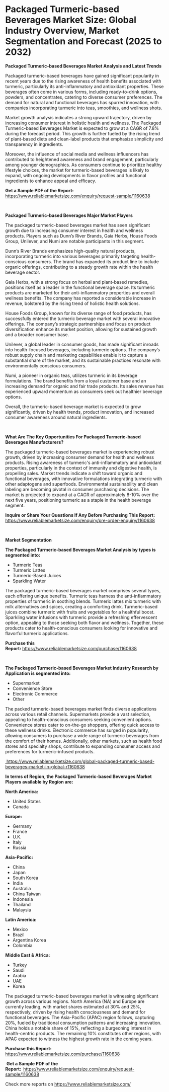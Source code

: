 <p><h1>Packaged Turmeric-based Beverages Market Size: Global Industry Overview, Market Segmentation and Forecast (2025 to 2032)</h1></p><p><strong>Packaged Turmeric-based Beverages Market Analysis and Latest Trends</strong></p>
<p><p>Packaged turmeric-based beverages have gained significant popularity in recent years due to the rising awareness of health benefits associated with turmeric, particularly its anti-inflammatory and antioxidant properties. These beverages often come in various forms, including ready-to-drink options, powders, and concentrates, catering to diverse consumer preferences. The demand for natural and functional beverages has spurred innovation, with companies incorporating turmeric into teas, smoothies, and wellness shots.</p><p>Market growth analysis indicates a strong upward trajectory, driven by increasing consumer interest in holistic health and wellness. The Packaged Turmeric-based Beverages Market is expected to grow at a CAGR of 7.8% during the forecast period. This growth is further fueled by the rising trend of plant-based diets and clean-label products that emphasize simplicity and transparency in ingredients.</p><p>Moreover, the influence of social media and wellness influencers has contributed to heightened awareness and brand engagement, particularly among younger demographics. As consumers continue to prioritize healthy lifestyle choices, the market for turmeric-based beverages is likely to expand, with ongoing developments in flavor profiles and functional ingredients to enhance appeal and efficacy.</p></p>
<p><strong>Get a Sample PDF of the Report:&nbsp;</strong> <a href="https://www.reliablemarketsize.com/enquiry/request-sample/1160638?utm_campaign=3386&utm_medium=2&utm_source=Github&utm_content=ia&utm_term=22032025&utm_id=packaged-turmeric-based-beverages">https://www.reliablemarketsize.com/enquiry/request-sample/1160638</a></p>
<p>&nbsp;</p>
<p><strong>Packaged Turmeric-based Beverages Major Market Players</strong></p>
<p><p>The packaged turmeric-based beverages market has seen significant growth due to increasing consumer interest in health and wellness products. Players such as Dunn’s River Brands, Gaia Herbs, House Foods Group, Unilever, and Numi are notable participants in this segment.</p><p>Dunn’s River Brands emphasizes high-quality natural products, incorporating turmeric into various beverages primarily targeting health-conscious consumers. The brand has expanded its product line to include organic offerings, contributing to a steady growth rate within the health beverage sector. </p><p>Gaia Herbs, with a strong focus on herbal and plant-based remedies, positions itself as a leader in the functional beverage space. Its turmeric products are marketed for their anti-inflammatory properties and overall wellness benefits. The company has reported a considerable increase in revenue, bolstered by the rising trend of holistic health solutions.</p><p>House Foods Group, known for its diverse range of food products, has successfully entered the turmeric beverage market with several innovative offerings. The company’s strategic partnerships and focus on product diversification enhance its market position, allowing for sustained growth and a broader consumer base. </p><p>Unilever, a global leader in consumer goods, has made significant inroads into health-focused beverages, including turmeric options. The company’s robust supply chain and marketing capabilities enable it to capture a substantial share of the market, and its sustainable practices resonate with environmentally conscious consumers. </p><p>Numi, a pioneer in organic teas, utilizes turmeric in its beverage formulations. The brand benefits from a loyal customer base and an increasing demand for organic and fair trade products. Its sales revenue has experienced upward momentum as consumers seek out healthier beverage options.</p><p>Overall, the turmeric-based beverage market is expected to grow significantly, driven by health trends, product innovation, and increased consumer awareness around natural ingredients.</p></p>
<p>&nbsp;</p>
<p><strong>What Are The Key Opportunities For Packaged Turmeric-based Beverages Manufacturers?</strong></p>
<p><p>The packaged turmeric-based beverages market is experiencing robust growth, driven by increasing consumer demand for health and wellness products. Rising awareness of turmeric's anti-inflammatory and antioxidant properties, particularly in the context of immunity and digestive health, is propelling sales. Market trends indicate a shift toward organic and functional beverages, with innovative formulations integrating turmeric with other adaptogens and superfoods. Environmental sustainability and clean labeling are becoming pivotal in consumer purchasing decisions. The market is projected to expand at a CAGR of approximately 8-10% over the next five years, positioning turmeric as a staple in the health beverage segment.</p></p>
<p><strong>Inquire or Share Your Questions If Any Before Purchasing This Report:</strong> <a href="https://www.reliablemarketsize.com/enquiry/pre-order-enquiry/1160638?utm_campaign=3386&utm_medium=2&utm_source=Github&utm_content=ia&utm_term=22032025&utm_id=packaged-turmeric-based-beverages">https://www.reliablemarketsize.com/enquiry/pre-order-enquiry/1160638</a></p>
<p>&nbsp;</p>
<p><strong>Market Segmentation</strong></p>
<p><strong>The Packaged Turmeric-based Beverages Market Analysis by types is segmented into:</strong></p>
<p><ul><li>Turmeric Teas</li><li>Turmeric Lattes</li><li>Turmeric-Based Juices</li><li>Sparkling Water</li></ul></p>
<p><p>The packaged turmeric-based beverages market comprises several types, each offering unique benefits. Turmeric teas harness the anti-inflammatory properties of turmeric in soothing blends. Turmeric lattes mix turmeric with milk alternatives and spices, creating a comforting drink. Turmeric-based juices combine turmeric with fruits and vegetables for a healthful boost. Sparkling water infusions with turmeric provide a refreshing effervescent option, appealing to those seeking both flavor and wellness. Together, these products cater to health-conscious consumers looking for innovative and flavorful turmeric applications.</p></p>
<p><strong>Purchase this Report:&nbsp;</strong><a href="https://www.reliablemarketsize.com/purchase/1160638?utm_campaign=3386&utm_medium=2&utm_source=Github&utm_content=ia&utm_term=22032025&utm_id=packaged-turmeric-based-beverages">https://www.reliablemarketsize.com/purchase/1160638</a></p>
<p>&nbsp;</p>
<p><strong>The Packaged Turmeric-based Beverages Market Industry Research by Application is segmented into:</strong></p>
<p><ul><li>Supermarket</li><li>Convenience Store</li><li>Electronic Commerce</li><li>Other</li></ul></p>
<p><p>The packed turmeric-based beverages market finds diverse applications across various retail channels. Supermarkets provide a vast selection, appealing to health-conscious consumers seeking convenient options. Convenience stores cater to on-the-go shoppers, offering quick access to these wellness drinks. Electronic commerce has surged in popularity, allowing consumers to purchase a wide range of turmeric beverages from the comfort of their homes. Additionally, other markets, such as health food stores and specialty shops, contribute to expanding consumer access and preferences for turmeric-infused products.</p></p>
<p><a href="https://www.reliablemarketsize.com/global-packaged-turmeric-based-beverages-market-in-global-r1160638?utm_campaign=3386&utm_medium=2&utm_source=Github&utm_content=ia&utm_term=22032025&utm_id=packaged-turmeric-based-beverages">&nbsp;https://www.reliablemarketsize.com/global-packaged-turmeric-based-beverages-market-in-global-r1160638</a></p>
<p><strong>In terms of Region, the Packaged Turmeric-based Beverages Market Players available by Region are:</strong></p>
<p>
    <p> <strong> North America: </strong>
        <ul>
            <li>United States</li>
            <li>Canada</li>
        </ul>
        </p> 
    <p> <strong> Europe: </strong>
        <ul>
            <li>Germany</li>
            <li>France</li>
            <li>U.K.</li>
            <li>Italy</li>
            <li>Russia</li>
        </ul>
        </p> 
    <p> <strong> Asia-Pacific: </strong>
        <ul>
            <li>China</li>
            <li>Japan</li>
            <li>South Korea</li>
            <li>India</li>
            <li>Australia</li>
            <li>China Taiwan</li>
            <li>Indonesia</li>
            <li>Thailand</li>
            <li>Malaysia</li>
        </ul>
        </p> 
    <p> <strong> Latin America: </strong>
        <ul>
            <li>Mexico</li>
            <li>Brazil</li>
            <li>Argentina Korea</li>
            <li>Colombia</li>
        </ul>
        </p> 
    <p> <strong> Middle East & Africa: </strong>
        <ul>
            <li>Turkey</li>
            <li>Saudi</li>
            <li>Arabia</li>
            <li>UAE</li>
            <li>Korea</li>
        </ul>
    </p>
    </p>
<p><p>The packaged turmeric-based beverages market is witnessing significant growth across various regions. North America (NA) and Europe are currently leading, with market shares estimated at 30% and 25%, respectively, driven by rising health consciousness and demand for functional beverages. The Asia-Pacific (APAC) region follows, capturing 20%, fueled by traditional consumption patterns and increasing innovation. China holds a notable share of 15%, reflecting a burgeoning interest in health-centric products. The remaining 10% constitutes other regions, with APAC expected to witness the highest growth rate in the coming years.</p></p>
<p><strong>Purchase this Report: </strong><a href="https://www.reliablemarketsize.com/purchase/1160638?utm_campaign=3386&utm_medium=2&utm_source=Github&utm_content=ia&utm_term=22032025&utm_id=packaged-turmeric-based-beverages">https://www.reliablemarketsize.com/purchase/1160638</a></p>
<p>&nbsp;<strong>Get a Sample PDF of the Report:&nbsp;&nbsp;</strong><a href="https://www.reliablemarketsize.com/enquiry/request-sample/1160638?utm_campaign=3386&utm_medium=2&utm_source=Github&utm_content=ia&utm_term=22032025&utm_id=packaged-turmeric-based-beverages">https://www.reliablemarketsize.com/enquiry/request-sample/1160638</a></p>
<p><strong></strong></p>
<p>Check more reports on <a href="https://www.reliablemarketsize.com/?utm_campaign=3386&utm_medium=2&utm_source=Github&utm_content=ia&utm_term=22032025&utm_id=packaged-turmeric-based-beverages">https://www.reliablemarketsize.com/</a></p>
